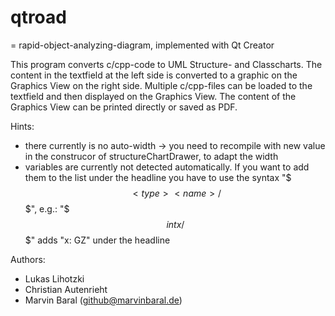 # qtroad 
= rapid-object-analyzing-diagram, implemented with Qt Creator

This program converts c/cpp-code to UML Structure- and Classcharts.
The content in the textfield at the left side is converted to a graphic on the Graphics View on the right side.
Multiple c/cpp-files can be loaded to the textfield and then displayed on the Graphics View.
The content of the Graphics View can be printed directly or saved as PDF.

Hints:
* there currently is no auto-width -> you need to recompile with new value in the construcor of structureChartDrawer, to adapt the width
* variables are currently not detected automatically. If you want to add them to the list under the headline you have to use the syntax "$$$<type> <name>/$$$", e.g.: "$$$int x/$$$" adds "x: GZ" under the headline

Authors:
* Lukas Lihotzki
* Christian Autenrieht
* Marvin Baral (github@marvinbaral.de)

